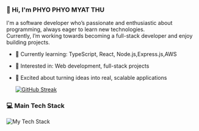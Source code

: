 ### 👋 Hi, I'm PHYO PHYO MYAT THU

I'm a software developer who’s passionate and enthusiastic about programming, always eager to learn new technologies.  
Currently, I’m working towards becoming a full-stack developer and enjoy building projects.

- 🌱 Currently learning: TypeScript, React, Node.js,Express.js,AWS
- 🔭 Interested in: Web development, full-stack projects
- 🚀 Excited about turning ideas into real, scalable applications

  [![GitHub Streak](https://github-readme-streak-stats.herokuapp.com?user=PHYOPHYO2397&theme=tokyonight&v=2)](https://git.io/streak-stats)

### 💻 Main Tech Stack

![My Tech Stack](https://skillicons.dev/icons?i=js,ts,react,nodejs,express,mongodb,aws)

